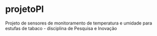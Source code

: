 # projetoPI
Projeto de sensores de monitoramento de temperatura e umidade para estufas de tabaco - disciplina de Pesquisa e Inovação
